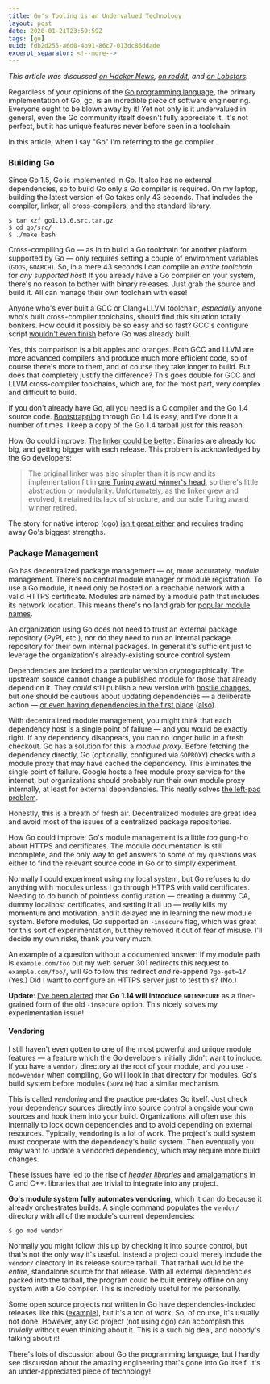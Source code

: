 ```yaml
---
title: Go's Tooling is an Undervalued Technology
layout: post
date: 2020-01-21T23:59:59Z
tags: [go]
uuid: fdb2d255-a6d0-4b91-86c7-013dc86ddade
excerpt_separator: <!--more-->
---
```


*This article was discussed [on Hacker News][hn], [on reddit][r], and
[on Lobsters][rs].*

Regardless of your opinions of the [Go programming language][go], the
primary implementation of Go, gc, is an incredible piece of software
engineering. Everyone ought to be blown away by it! Yet not only is it
undervalued in general, even the Go community itself doesn't fully
appreciate it. It's not perfect, but it has unique features never before
seen in a toolchain.

<!--more-->

In this article, when I say "Go" I'm referring to the gc compiler.

### Building Go

Since Go 1.5, Go is implemented in Go. It also has no external
dependencies, so to build Go only a Go compiler is required. On my
laptop, building the latest version of Go takes only 43 seconds. That
includes the compiler, linker, all cross-compilers, and the standard
library.

    $ tar xzf go1.13.6.src.tar.gz
    $ cd go/src/
    $ ./make.bash

Cross-compiling Go — as in to build a Go toolchain for another platform
supported by Go — only requires setting a couple of environment
variables (`GOOS`, `GOARCH`). So, in a mere 43 seconds I can compile an
*entire toolchain* for *any supported host*! If you already have a Go
compiler on your system, there's no reason to bother with binary
releases. Just grab the source and build it. All can manage their own
toolchain with ease!

Anyone who's ever built a GCC or Clang+LLVM toolchain, *especially*
anyone who's built cross-compiler toolchains, should find this situation
totally bonkers. How could it possibly be so easy and so fast? GCC's
configure script [wouldn't even finish][build] before Go was already
built.

Yes, this comparison is a bit apples and oranges. Both GCC and LLVM are
more advanced compilers and produce much more efficient code, so of
course there's more to them, and of course they take longer to build.
But does that completely justify the difference? This goes double for
GCC and LLVM cross-compiler toolchains, which are, for the most part,
very complex and difficult to build.

If you don't already have Go, all you need is a C compiler and the Go
1.4 source code. [Bootstrapping][needle] through Go 1.4 is easy, and
I've done it a number of times. I keep a copy of the Go 1.4 tarball just
for this reason.

How Go could improve: [The linker could be better][linker]. Binaries are
already too big, and getting bigger with each release. This problem is
acknowledged by the Go developers:

> The original linker was also simpler than it is now and its
> implementation fit in [one Turing award winner's head][kt], so there's
> little abstraction or modularity. Unfortunately, as the linker grew
> and evolved, it retained its lack of structure, and our sole Turing
> award winner retired.

The story for native interop (cgo) [isn't great either][cgo] and
requires trading away Go's biggest strengths.

### Package Management

Go has decentralized package management — or, more accurately, *module*
management. There's no central module manager or module registration. To
use a Go module, it need only be hosted on a reachable network with a
valid HTTPS certificate. Modules are named by a module path that
includes its network location. This means there's no land grab for
[popular module names][pypi].

An organization using Go does not need to trust an external package
repository (PyPI, etc.), nor do they need to run an internal package
repository for their own internal packages. In general it's sufficient
just to leverage the organization's already-existing source control
system.

Dependencies are locked to a particular version cryptographically. The
upstream source cannot change a published module for those that already
depend on it. They *could* still publish a new version with [hostile
changes][npm], but one should be cautious about updating dependencies —
a deliberate action — [or even having dependencies in the first
place][dep] ([also][dep2]).

With decentralized module management, you might think that each
dependency host is a single point of failure — and you would be exactly
right. If any dependency disappears, you can no longer build in a fresh
checkout. Go has a solution for this: a *module proxy*. Before fetching
the dependency directly, Go (optionally, configured via `GOPROXY`)
checks with a module proxy that may have cached the dependency. This
eliminates the single point of failure. Google hosts a free module proxy
service for the internet, but organizations should probably run their
own module proxy internally, at least for external dependencies. This
neatly solves [the left-pad problem][lp].

Honestly, this is a breath of fresh air. Decentralized modules are great
idea and avoid most of the issues of a centralized package repositories.

How Go could improve: Go's module management is a little *too* gung-ho
about HTTPS and certificates. The module documentation is still
incomplete, and the only way to get answers to some of my questions was
either to find the relevant source code in Go or to simply experiment.

Normally I could experiment using my local system, but Go refuses to do
anything with modules unless I go through HTTPS with valid certificates.
Needing to do bunch of pointless configuration — creating a dummy CA,
dummy localhost certificates, and setting it all up — really kills my
momentum and motivation, and it delayed me in learning the new module
system. Before modules, Go supported an `-insecure` flag, which was
great for this sort of experimentation, but they removed it out of fear
of misuse. I'll decide my own risks, thank you very much.

An example of a question without a documented answer: If my module path
is `example.com/foo` but my web server 301 redirects this request to
`example.com/foo/`, will Go follow this redirect *and* re-append
`?go-get=1`? (Yes.) Did I want to configure an HTTPS server just to test
this? (No.)

**Update**: [I've been alerted][insecure] that **Go 1.14 will introduce
`GOINSECURE`** as a finer-grained form of the old `-insecure` option.
This nicely solves my experimentation issue!

#### Vendoring

I still haven't even gotten to one of the most powerful and unique
module features — a feature which the Go developers initially didn't
want to include. If you have a `vendor/` directory at the root of your
module, and you use `-mod=vendor` when compiling, Go will look in that
directory for modules. Go's build system before modules (`GOPATH`) had a
similar mechanism.

This is called *vendoring* and the practice pre-dates Go itself. Just
check your dependency sources directly into source control alongside
your own sources and hook them into your build. Organizations will often
use this internally to lock down dependencies and to avoid depending on
external resources. Typically, vendoring is a lot of work. The project's
build system must cooperate with the dependency's build system. Then
eventually you may want to update a vendored dependency, which may
require more build changes.

These issues have led to the rise of [*header libraries*][stb] and
[amalgamations][amal] in C and C++: libraries that are trivial to
integrate into any project.

**Go's module system fully automates vendoring**, which it can do
because it already orchestrates builds. A single command populates the
`vendor/` directory with all of the module's current dependencies:

    $ go mod vendor

Normally you might follow this up by checking it into source control,
but that's not the only way it's useful. Instead a project could merely
include the `vendor/` directory in its release source tarball. That
tarball would be the *entire*, standalone source for that release. With
all external dependencies packed into the tarball, the program could be
built entirely offline on any system with a Go compiler. This is
incredibly useful for me personally.

Some open source projects *not* written in Go have dependencies-included
releases like this ([example][dcss]), but it's a ton of work. So, of
course, it's usually not done. However, any Go project (not using cgo)
can accomplish this *trivially* without even thinking about it. This is
a such big deal, and nobody's talking about it!

There's lots of discussion about Go the programming language, but I
hardly see discussion about the amazing engineering that's gone into Go
itself. It's an under-appreciated piece of technology!


[amal]: https://www.sqlite.org/amalgamation.html
[build]: /blog/2017/03/30/
[cgo]: https://dave.cheney.net/2016/01/18/cgo-is-not-go
[dcss]: https://crawl.develz.org/
[dep2]: https://feeding.cloud.geek.nz/posts/outsourcing-webapp-maintenance-to-debian/
[dep]: https://research.swtch.com/deps
[go]: https://golang.org/
[hn]: https://news.ycombinator.com/item?id=22113827
[insecure]: https://github.com/golang/go/issues/36746
[kt]: https://en.wikipedia.org/wiki/Ken_Thompson
[linker]: http://golang.org/s/better-linker
[lp]: https://lwn.net/Articles/681410/
[needle]: /blog/2016/11/17/
[npm]: https://blog.npmjs.org/post/180565383195/details-about-the-event-stream-incident
[pypi]: https://github.com/dateutil/dateutil/issues/984
[r]: https://old.reddit.com/r/golang/comments/es621w/gos_tooling_is_an_undervalued_technology/
[rs]: https://lobste.rs/s/vycqgn/go_s_tooling_is_undervalued_technology
[stb]: https://github.com/nothings/stb

